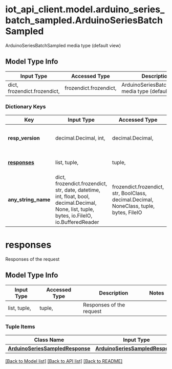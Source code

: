 # iot_api_client.model.arduino_series_batch_sampled.ArduinoSeriesBatchSampled

ArduinoSeriesBatchSampled media type (default view)

## Model Type Info
Input Type | Accessed Type | Description | Notes
------------ | ------------- | ------------- | -------------
dict, frozendict.frozendict,  | frozendict.frozendict,  | ArduinoSeriesBatchSampled media type (default view) | 

### Dictionary Keys
Key | Input Type | Accessed Type | Description | Notes
------------ | ------------- | ------------- | ------------- | -------------
**resp_version** | decimal.Decimal, int,  | decimal.Decimal,  | Response version | value must be a 64 bit integer
**[responses](#responses)** | list, tuple,  | tuple,  | Responses of the request | 
**any_string_name** | dict, frozendict.frozendict, str, date, datetime, int, float, bool, decimal.Decimal, None, list, tuple, bytes, io.FileIO, io.BufferedReader | frozendict.frozendict, str, BoolClass, decimal.Decimal, NoneClass, tuple, bytes, FileIO | any string name can be used but the value must be the correct type | [optional]

# responses

Responses of the request

## Model Type Info
Input Type | Accessed Type | Description | Notes
------------ | ------------- | ------------- | -------------
list, tuple,  | tuple,  | Responses of the request | 

### Tuple Items
Class Name | Input Type | Accessed Type | Description | Notes
------------- | ------------- | ------------- | ------------- | -------------
[**ArduinoSeriesSampledResponse**](ArduinoSeriesSampledResponse.md) | [**ArduinoSeriesSampledResponse**](ArduinoSeriesSampledResponse.md) | [**ArduinoSeriesSampledResponse**](ArduinoSeriesSampledResponse.md) |  | 

[[Back to Model list]](../../README.md#documentation-for-models) [[Back to API list]](../../README.md#documentation-for-api-endpoints) [[Back to README]](../../README.md)

